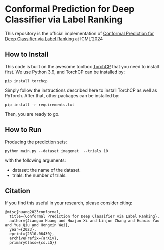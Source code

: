 # Conformal Prediction for Deep Classifier via Label Ranking
This repository is the official implementation of [Conformal Prediction for Deep Classifier via Label Ranking](https://arxiv.org/abs/2310.06430) at ICML'2024

## How to Install
This code is built on the awesome toolbox [TorchCP](https://github.com/ml-stat-Sustech/torchCP) that you need to install first. We use Python 3.9, and TorchCP can be installed by:
```
pip install torchcp
```
Simply follow the instructions described here to install TorchCP as well as PyTorch. After that, other packages can be installed by:

```
pip install -r requirements.txt
```
Then, you are ready to go.

## How to Run
Producing the prediction sets:
```
python main.py --dataset imagenet  --trials 10
```
with the following arguments:
 - dataset: the name of the dataset.
 - trials: the number of trials.



## Citation
If you find this useful in your research, please consider citing:

    @misc{huang2023conformal,
      title={Conformal Prediction for Deep Classifier via Label Ranking}, 
      author={Jianguo Huang and Huajun Xi and Linjun Zhang and Huaxiu Yao and Yue Qiu and Hongxin Wei},
      year={2023},
      eprint={2310.06430},
      archivePrefix={arXiv},
      primaryClass={cs.LG}}

